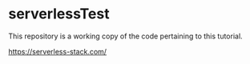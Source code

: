 # serverlessTest

This repository is a working copy of the code pertaining to this tutorial.

https://serverless-stack.com/
